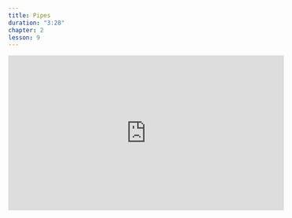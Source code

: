 ```yaml
---
title: Pipes
duration: "3:28"
chapter: 2
lesson: 9
---
```


<iframe width="560" height="315" src="https://www.youtube.com/embed/CMqugjQ66dM" title="YouTube video player" frameborder="0" allow="accelerometer; autoplay; clipboard-write; encrypted-media; gyroscope; picture-in-picture; web-share" allowfullscreen></iframe>
